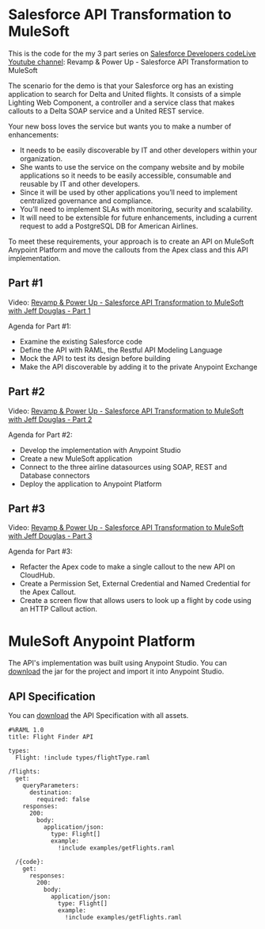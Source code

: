 # Salesforce API Transformation to MuleSoft

This is the code for the my 3 part series on [Salesforce Developers codeLive Youtube channel](https://www.youtube.com/@SalesforceDevs): Revamp & Power Up - Salesforce API Transformation to MuleSoft

The scenario for the demo is that your Salesforce org has an existing application to search for Delta and United flights. It consists of a simple Lighting Web Component, a controller and a service class that makes callouts to a Delta SOAP service and a United REST service.

Your new boss loves the service but wants you to make a number of enhancements:

- It needs to be easily discoverable by IT and other developers within your organization.
- She wants to use the service on the company website and by mobile applications so it needs to be easily accessible, consumable and reusable by IT and other developers.
- Since it will be used by other applications you’ll need to implement centralized governance and compliance.
- You’ll need to implement SLAs with monitoring, security and scalability.
- It will need to be extensible for future enhancements, including a current request to add a PostgreSQL DB for American Airlines.

To meet these requirements, your approach is to create an API on MuleSoft Anypoint Platform and move the callouts from the Apex class and this API implementation.

## Part #1

Video: [Revamp & Power Up - Salesforce API Transformation to MuleSoft with Jeff Douglas - Part 1](https://www.jeffdouglas.com/part-1-salesforce-api-transformatin-to-mulesoft)

Agenda for Part #1:

- Examine the existing Salesforce code
- Define the API with RAML, the Restful API Modeling Language
- Mock the API to test its design before building
- Make the API discoverable by adding it to the private Anypoint Exchange

## Part #2

Video: [Revamp & Power Up - Salesforce API Transformation to MuleSoft with Jeff Douglas - Part 2](https://www.jeffdouglas.com/part-2-salesforce-api-transformatin-to-mulesoft)

Agenda for Part #2:

- Develop the implementation with Anypoint Studio
- Create a new MuleSoft application
- Connect to the three airline datasources using SOAP, REST and Database connectors
- Deploy the application to Anypoint Platform

## Part #3

Video: [Revamp & Power Up - Salesforce API Transformation to MuleSoft with Jeff Douglas - Part 3](https://www.jeffdouglas.com/part-3-salesforce-api-transformatin-to-mulesoft)

Agenda for Part #3:

- Refacter the Apex code to make a single callout to the new API on CloudHub.
- Create a Permission Set, External Credential and Named Credential for the Apex Callout.
- Create a screen flow that allows users to look up a flight by code using an HTTP Callout action.


# MuleSoft Anypoint Platform

The API's implementation was built using Anypoint Studio. You can [download](https://github.com/jeffdonthemic/flight-finder-salesforce/blob/main/flight-finder-api-spec.zip) the jar for the project and import it into Anypoint Studio.

## API Specification

You can [download](https://github.com/jeffdonthemic/flight-finder-salesforce/blob/main/codelive-flight-finder-api.jar) the API Specification with all assets.

```
#%RAML 1.0
title: Flight Finder API

types:
  Flight: !include types/flightType.raml

/flights:
  get:
    queryParameters:
      destination:
        required: false
    responses:
      200:
        body:
          application/json:
            type: Flight[]
            example:
              !include examples/getFlights.raml

  /{code}:
    get:
      responses:
        200:
          body:
            application/json:
              type: Flight[]
              example:
                !include examples/getFlights.raml
              
```


